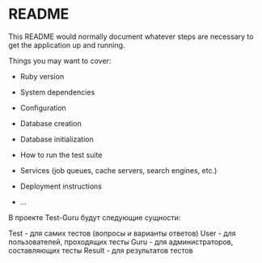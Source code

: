 # README

This README would normally document whatever steps are necessary to get the
application up and running.

Things you may want to cover:

* Ruby version

* System dependencies

* Configuration

* Database creation

* Database initialization

* How to run the test suite

* Services (job queues, cache servers, search engines, etc.)

* Deployment instructions

* ...

В проекте Test-Guru будут следующие сущности:

Test - для самих тестов (вопросы и варианты ответов)
User - для пользователей, проходящих тесты
Guru - для администраторов, составляющих тесты
Result - для результатов тестов


